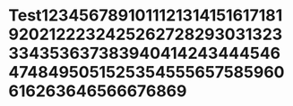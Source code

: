 # Test123456789101112131415161718192021222324252627282930313233343536373839404142434445464748495051525354555657585960616263646566676869